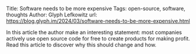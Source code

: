 Title: Software needs to be more expensive
Tags: open-source, software, thoughts
Author: Glyph Lefkowitz
url: https://blog.glyph.im/2024/03/software-needs-to-be-more-expensive.html

In this article the author make an interesting statement: most companies actively use open source code for free to create products for making profit. Read this article to discover why this should change and how.
